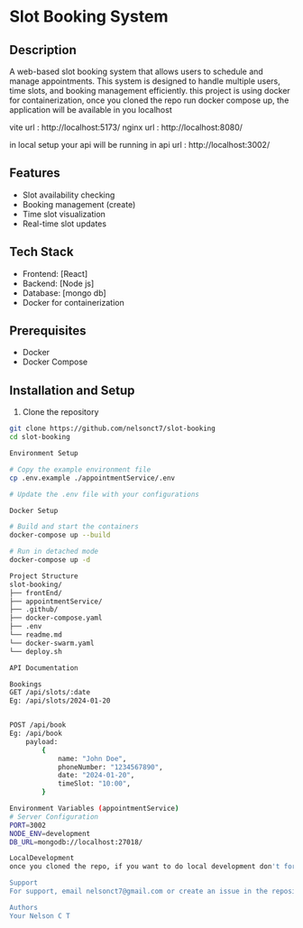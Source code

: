 # Slot Booking System

## Description
A web-based slot booking system that allows users to schedule and manage appointments. This system is designed to handle multiple users, time slots, and booking management efficiently. this project is using docker for containerization, once you cloned the repo run docker compose up, the application will be available in you localhost

vite url : http://localhost:5173/
nginx url : http://localhost:8080/

in local setup your api will be running in 
api url : http://localhost:3002/


## Features
- Slot availability checking
- Booking management (create)
- Time slot visualization
- Real-time slot updates

## Tech Stack
- Frontend: [React]
- Backend: [Node js]
- Database: [mongo db]
- Docker for containerization

## Prerequisites
- Docker
- Docker Compose

## Installation and Setup

1. Clone the repository
```bash
git clone https://github.com/nelsonct7/slot-booking
cd slot-booking

Environment Setup

# Copy the example environment file
cp .env.example ./appointmentService/.env

# Update the .env file with your configurations

Docker Setup

# Build and start the containers
docker-compose up --build

# Run in detached mode
docker-compose up -d

Project Structure
slot-booking/
├── frontEnd/
├── appointmentService/
├── .github/
├── docker-compose.yaml
├── .env
└── readme.md
└── docker-swarm.yaml
└── deploy.sh

API Documentation

Bookings
GET /api/slots/:date
Eg: /api/slots/2024-01-20


POST /api/book
Eg: /api/book
    payload: 
        {
            name: "John Doe",
            phoneNumber: "1234567890",
            date: "2024-01-20",
            timeSlot: "10:00",
        }

Environment Variables (appointmentService)
# Server Configuration
PORT=3002
NODE_ENV=development
DB_URL=mongodb://localhost:27018/

LocalDevelopment
once you cloned the repo, if you want to do local development don't forget to do "npm install" in both front end `./frontEnd` and in back end service `./appointmentService`, and make sure your mongo db server is up and running.

Support
For support, email nelsonct7@gmail.com or create an issue in the repository.

Authors
Your Nelson C T
